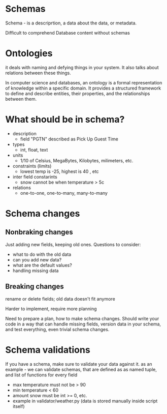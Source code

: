 # Schemas
Schema - is a descriprtion, a data about the data, or metadata. 

Difficult to comprehend Database content without schemas

# Ontologies
it deals with naming and defying things in your system. 
It also talks about relations between these things.

In computer science and databases, an ontology is a formal representation of knowledge within a specific domain. It provides a structured framework to define and describe entities, their properties, and the relationships between them.

# What should be in schema?
- description
    -  field "PGTN" described as Pick Up Guest Time
- types
    - int, float, text
- units
    - 1/10 of Celsius, MegaBytes, Kilobytes, milimeters, etc.
- constraints (limits)
    - lowest temp is -25, highest is 40 , etc
- inter field constarints
    - snow cannot be when temperature > 5c
- relations
    - one-to-one, one-to-many, many-to-many

# Schema changes

## Nonbraking changes
Just adding new fields, keeping old ones.
Questions to consider:
- what to do with the old data
- can you add new data?
- what are the default values?
- handling missing data


## Breaking changes
rename or delete fields; old data doesn't fit anymore

Harder to implement, require more planning

Need to prepare a plan, how to make schema changes.
Should write your code in a way that can handle missing fields, version data in your schema, and test everything, even trivial schema changes.

# Schema validations

If you have a schema, make sure to validate your data against it. 
as an example - we can validate schemas, that are defined as as named tuple, and list of functions for every field 
- max temperature must not be > 90
- min temperature < 60
- amount snow must be  int >= 0, etc.
- example in validator/weather.py (data is stored manually inside script itself)